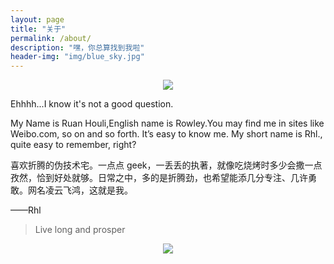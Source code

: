 ```yaml
---
layout: page
title: "关于"
permalink: /about/
description: "嘿，你总算找到我啦"
header-img: "img/blue_sky.jpg"
---
```


<center>
    <p><img src="http://ww3.sinaimg.cn/small/da61d71fgw1e79oiolgm2j205k05k74q.jpg" align="center"></p>
</center>

Ehhhh...I know it's not a good question.

My Name is Ruan Houli,English name is Rowley.You may find me in sites like Weibo.com, so on and so forth. It’s easy to know me. My short name is Rhl., quite easy to remember, right?

喜欢折腾的伪技术宅。一点点 geek，一丢丢的执著，就像吃烧烤时多少会撒一点孜然，恰到好处就够。日常之中，多的是折腾劲，也希望能添几分专注、几许勇敢。网名凌云飞鸿，这就是我。

——Rhl


> Live long and prosper

<center>
    <p><img src="http://dreamofbook.qiniudn.com/hacker.png" align="center"></p>
</center>
